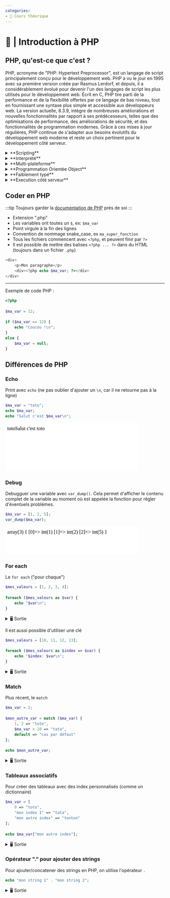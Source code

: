 ```yaml
---
categories:
- 📜 Cours théorique
---
```


# 📜 | Introduction à PHP

## PHP, qu'est-ce que c'est ?

PHP, acronyme de "PHP: Hypertext Preprocessor", est un langage de script principalement conçu pour le développement web. PHP a vu le jour en 1995 avec sa première version créée par Rasmus Lerdorf, et depuis, il a considérablement évolué pour devenir l'un des langages de script les plus utilisés pour le développement web. Écrit en C, PHP tire parti de la performance et de la flexibilité offertes par ce langage de bas niveau, tout en fournissant une syntaxe plus simple et accessible aux développeurs web. La version actuelle, 8.3.9, intègre de nombreuses améliorations et nouvelles fonctionnalités par rapport à ses prédécesseurs, telles que des optimisations de performance, des améliorations de sécurité, et des fonctionnalités de programmation modernes. Grâce à ces mises à jour régulières, PHP continue de s'adapter aux besoins évolutifs du développement web moderne et reste un choix pertinent pour le développement côté serveur.

<details>
    <summary>**Scripting**</summary>

    Contrairement aux langages de programmation traditionnels qui nécessitent la création de programmes complets, un langage de script comme PHP est utilisé pour écrire de petits scripts ou fichiers qui exécutent des actions spécifiques sur un serveur web.
</details>

<details>
    <summary>**Interprété**</summary>

    PHP est **interprété**, c'est-à-dire que le code est **exécuté ligne par ligne par un interpréteur**, contrairement aux langages compilés (comme C, C++ ou Java) où le code source est transformé en code machine/binaire avant d'être exécuté.
</details>

<details>
    <summary>**Multi-plateforme**</summary>

    PHP est **multi-plateforme**, ce qui signifie qu'**il peut fonctionner sur différents systèmes d'exploitation**, tout comme Java.
</details>

<details>
    <summary>**Programmation Orientée Object**</summary>

    Il prend également en charge la **Programmation Orientée Objet (POO)**, permettant la création de classes, d'objets, et l'utilisation de concepts comme l'héritage et le polymorphisme. 
</details>

<details>
    <summary>**Faiblement typé**</summary>

    PHP est faiblement typé (ou typé de manière souple), ce qui signifie que les types de données des variables ne sont pas strictement définis et peuvent être changés dynamiquement (ex: un int peut devenir un string), facilitant ainsi l'écriture du code mais pouvant parfois conduire à des erreurs subtiles.
</details>

<details>
    <summary>**Execution côté serveur**</summary>

    À noter que PHP s'exécute uniquement côté serveur : **le code est interprété sur le serveur**, puis le **résultat est renvoyé au client** (navigateur web), ce qui en fait un langage idéal pour la création de pages web dynamiques.

![Diagramme Client-Serveur](../images/client_serveur.svg)
</details>

## Coder en PHP

:::tip
Toujours garder la [documentation de PHP](https://www.php.net/manual/fr/) près de soi
:::

- Extension ".php"
- Les variables ont toutes un `$`, ex: `$ma_var`
- Point virgule à la fin des lignes
- Convention de nommage snake_case, ex `ma_super_fonction`
- Tous les fichiers commencent avec `<?php`, et peuvent finir par `?>`
- Il est possible de mettre des balises `<?php ... ?>` dans du HTML (toujours dans un fichier `.php`)

```php
<div>
    <p>Mon paragraphe</p>
    <div><?php echo $ma_var; ?></div>
</div>
```

- - -

Exemple de code PHP :

```php
<?php

$ma_var = 12;

if ($ma_var == 12) {
    echo "Coucou !\n";
}
else {
    $ma_var = null;
}
```

## Différences de PHP

### Echo

Print avec `echo` (ne pas oublier d'ajouter un `\n`, car il ne retourne pas à la ligne)

```php
$ma_var = "toto";
echo $ma_var;
echo "Salut c'est $ma_var\n";
```

![echo.png](../images/echo.png)

### Debug

Debugguer une variable avec `var_dump()`. Cela permet d'afficher le contenu complet de la variable au moment où est appelée la fonction pour régler d'éventuels problèmes.

```php
$ma_var = [1, 2, 5];
var_dump($ma_var);
```

![var_dump.png](../images/var_dump.png)

### For each

Le `for each` ("pour chaque")

```php
$mes_valeurs = [1, 2, 3, 4];

foreach ($mes_valeurs as $var) {
    echo "$var\n";
}
```

<details>
    <summary>🖥️ Sortie</summary>
```
1
2
3
4
```
</details>

Il est aussi possible d'utiliser une clé

```php
$mes_valeurs = [10, 11, 12, 13];

foreach ($mes_valeurs as $index => $var) {
    echo "$index: $var\n";
}
```

<details>
    <summary>🖥️ Sortie</summary>
```
0: 10
1: 11
2: 12
3: 13
```
</details>

### Match

Plus récent, le `match`

```php
$ma_var = 2;

$mon_autre_var = match ($ma_var) {
    1, 2 => "toto",
    $ma_var > 10 => "tata",
    default => "cas par défaut"
};

echo $mon_autre_var;
```
<details>
    <summary>🖥️ Sortie</summary>
```
toto
```
</details>

### Tableaux associatifs

Pour créer des tableaux avec des index personnalisés (comme un dictionnaire)

```php
$ma_var = [
    0 => "toto",
    "mon index 1" => "tata",
    "mon autre index" => "tonton" 
];

echo $ma_var["mon autre index"];
```
<details>
    <summary>🖥️ Sortie</summary>
```
tonton
```
</details>

### Opérateur "." pour ajouter des strings

Pour ajouter/concatener des strings en PHP, on utilise l'opérateur `.`

```php
echo "mon string 1" . "mon string 2";
```

<details>
    <summary>🖥️ Sortie</summary>
```
mon string 1mon string 2
```
</details>